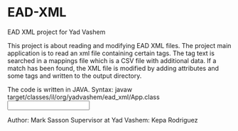 # EAD-XML
EAD XML project for Yad Vashem

This project is about reading and modifying EAD XML files. The project main application is to read an xml file containing certain tags. The tag text is searched in a mappings file which is a CSV file with additional data. If a match has been found, the XML file is modified by adding attributes and some tags and written to the output directory. 

The code is written in JAVA. Syntax: javaw target/classes/il/org/yadvashem/ead_xml/App.class <mapping file> <input dir> <xml file name>

Author: Mark Sasson
Supervisor at Yad Vashem: Kepa Rodriguez
